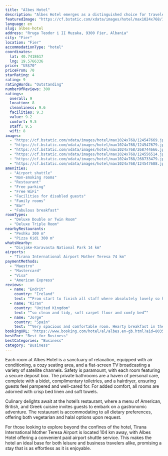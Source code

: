 ```yaml
---
title: "Albes Hotel"
description: "Albes Hotel emerges as a distinguished choice for travelers seeking comfort and convenience in Fier, located within a striking distance of 40 km from both Independence Square and Kuzum Baba."
featuredImage: "https://cf.bstatic.com/xdata/images/hotel/max1024x768/124547669.jpg?k=b794a443e3cb0344c3b7e732158bc0afbc3502916739ce4600f50d101e210a7f&o=&hp=1"
language: en
slug: albes-hotel
address: "Rruga Teodor i II Muzaka, 9300 Fier, Albania"
city: "Fier"
location: "Fier"
accommodationType: "hotel"
coordinates:
  lat: 40.7418617
  lng: 19.5766336
price: "US$70"
priceFrom: 70
starRating: 4
rating: 9
ratingWords: "Outstanding"
numberOfReviews: 300
ratings:
  overall: 9
  location: 8
  cleanliness: 9.6
  facilities: 9.3
  value: 9.2
  comfort: 9.5
  staff: 9.5
  wifi: 8
images:
  - "https://cf.bstatic.com/xdata/images/hotel/max1024x768/124547669.jpg?k=b794a443e3cb0344c3b7e732158bc0afbc3502916739ce4600f50d101e210a7f&o=&hp=1"
  - "https://cf.bstatic.com/xdata/images/hotel/max1024x768/124547679.jpg?k=7f835793807c82042d39a99ae565517d71bbf922efa0304286694d68686cff30&o=&hp=1"
  - "https://cf.bstatic.com/xdata/images/hotel/max1024x768/268744666.jpg?k=b8921645d523ceac7e1d6c0c8c629a6caee99821d462c9641ff754d3a4b46314&o=&hp=1"
  - "https://cf.bstatic.com/xdata/images/hotel/max1024x768/124556514.jpg?k=b81fd13b9b52b12faa4c609be94514949dffa3fa20ea8e997917a7120d5c401f&o=&hp=1"
  - "https://cf.bstatic.com/xdata/images/hotel/max1024x768/268733479.jpg?k=d9514e745825ab332869b15178a6029a65d6a048a7bcb5a63680d31a37fe8316&o=&hp=1"
  - "https://cf.bstatic.com/xdata/images/hotel/max1024x768/124547688.jpg?k=f23b91d711f8c77d9c415cf6fb704a17254266063adef8a0d3b44cc7e8ac5825&o=&hp=1"
amenities:
  - "Airport shuttle"
  - "Non-smoking rooms"
  - "Restaurant"
  - "Free parking"
  - "Free WiFi"
  - "Facilities for disabled guests"
  - "Family rooms"
  - "Bar"
  - "Fabulous breakfast"
roomTypes:
  - "Deluxe Double or Twin Room"
  - "Deluxe Triple Room"
nearbyRestaurants:
  - "Peshku 300 m"
  - "Pizza Kidi 300 m"
whatsNearby:
  - "Divjake-Karavasta National Park 14 km"
airports:
  - "Tirana International Airport Mother Teresa 74 km"
paymentMethods:
  - "Maestro"
  - "Mastercard"
  - "Visa"
  - "American Express"
reviews:
  - name: "Endrit"
    country: "Ireland"
    text: "“From start to finish all staff where absolutely lovely so helpful all spoke good English and where so helpful with myself & my young child as i was traveling alone nothing was to much to ask if i needed hot water for the baby they helped every...”"
  - name: "Kiran"
    country: "United Kingdom"
    text: "“so clean and tidy, soft carpet floor and comfy bed”"
  - name: "Jorge"
    country: "Spain"
    text: "“Very spacious and comfortable room. Hearty breakfast in the adjacent restaurant. Not very central, but very convenient with a parking space nearby. Very close to Apollonia, which was our destination”"
bookingURL: "https://www.booking.com/hotel/al/albes.en-gb.html?aid=8035640"
bestFor: "Best for Business"
bestCategories: "Business"
category: "Business"
---
```


Each room at Albes Hotel is a sanctuary of relaxation, equipped with air conditioning, a cozy seating area, and a flat-screen TV broadcasting a variety of satellite channels. Safety is paramount, with each room featuring a secure deposit box. The private bathrooms are a haven of personal care, complete with a bidet, complimentary toiletries, and a hairdryer, ensuring guests feel pampered and well-cared for. For added comfort, all rooms are adorned with crisp bed linen and soft towels.

Culinary delights await at the hotel’s restaurant, where a menu of American, British, and Greek cuisine invites guests to embark on a gastronomic adventure. The restaurant is accommodating to all dietary preferences, offering both vegetarian and halal options upon request.

For those looking to explore beyond the confines of the hotel, Tirana International Mother Teresa Airport is located 104 km away, with Albes Hotel offering a convenient paid airport shuttle service. This makes the hotel an ideal base for both leisure and business travelers alike, promising a stay that is as effortless as it is enjoyable.